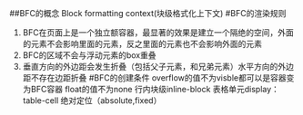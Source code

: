 ##BFC的概念
Block formatting context(块级格式化上下文)
#BFC的渲染规则
1. BFC在页面上是一个独立额容器，最显著的效果是建立一个隔绝的空间，外面的元素不会影响里面的元素，反之里面的元素也不会影响外面的元素
2. BFC的区域不会与浮动元素的box重叠
3. 垂直方向的外边距会发生折叠（包括父子元素，和兄弟元素）水平方向的外边距不存在边距折叠
#BFC的创建条件
overflow的值不为visble都可以是容器变为BFC容器
float的值不为none
行内块级inline-block
表格单元display：table-cell
绝对定位（absolute,fixed）


